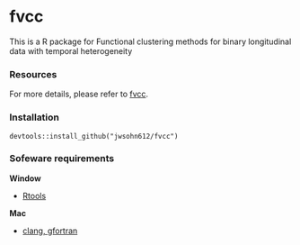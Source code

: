 # fvcc

This is a R package for Functional clustering methods for binary longitudinal data with temporal heterogeneity

### Resources

For more details, please refer to [fvcc](https://jwsohn612.github.io/).

### Installation
```
devtools::install_github("jwsohn612/fvcc")
```

### Sofeware requirements
**Window**
  - [Rtools](https://cran.r-project.org/bin/windows/Rtools/)

**Mac**
  - [clang, gfortran](https://cran.r-project.org/bin/macosx/tools/)


